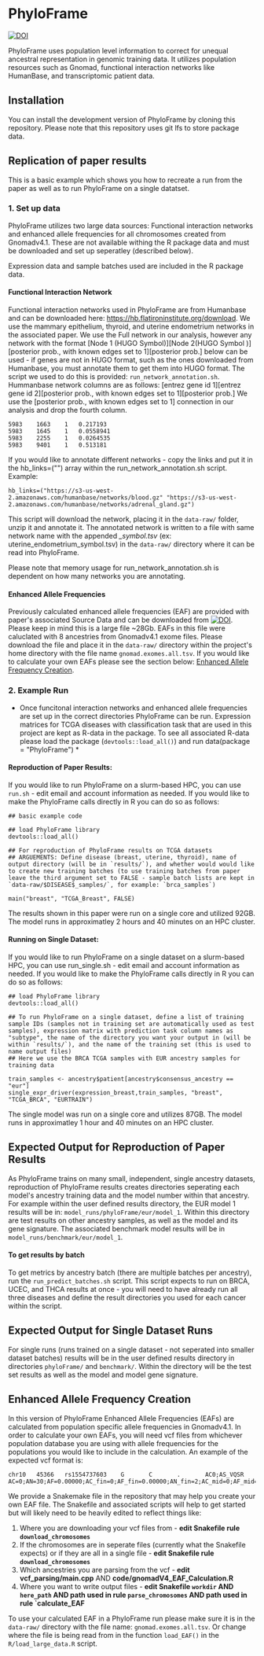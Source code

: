 
# PhyloFrame


[![DOI](https://zenodo.org/badge/841574410.svg)](https://doi.org/10.5281/zenodo.14034515)

PhyloFrame uses population level information to correct for unequal ancestral representation in genomic training data. It utilizes population resources such as Gnomad, functional interaction networks like HumanBase, and transcriptomic patient data.  

## Installation

You can install the development version of PhyloFrame by cloning this repository. Please note that this repository uses git lfs to store package data.

## Replication of paper results

This is a basic example which shows you how to recreate a run from the paper as well as to run PhyloFrame on a single datatset.

### 1. Set up data
PhyloFrame utilizes two large data sources: Functional interaction networks and enhanced allele frequencies for all chromosomes created from Gnomadv4.1. These are not available withing the R package data and must be downloaded and set up seperatley (described below).

Expression data and sample batches used are included in the R package data.

#### Functional Interaction Network
Functional interaction networks used in PhyloFrame are from Humanbase and can be downloaded here: https://hb.flatironinstitute.org/download. We use the mammary epithelium, thyroid, and uterine endometrium networks in the associated paper. We use the Full network in our analysis, however any network with the format  [Node 1 (HUGO Symbol)][Node 2(HUGO Symbol )][posterior prob., with known edges set to 1][posterior prob.] below can be used - if genes are not in HUGO format, such as the ones downloaded from Humanbase, you must annotate them to get them into HUGO format. The script we used to do this is provided: `run_network_annotation.sh`. Hummanbase network columns are as follows: [entrez gene id 1][entrez gene id 2][posterior prob., with known edges set to 1][posterior prob.] We use the [posterior prob., with known edges set to 1] connection in our analysis and drop the fourth column.

```{network file format}    
5983	1663	1	0.217193
5983	1645	1	0.0558941
5983	2255	1	0.0264535
5983	9401	1	0.513181
```
If you would like to annotate different networks - copy the links and put it in the hb_links=("") array within the run_network_annotation.sh script. Example: 

```{nerwork links array}
hb_links=("https://s3-us-west-2.amazonaws.com/humanbase/networks/blood.gz" "https://s3-us-west-2.amazonaws.com/humanbase/networks/adrenal_gland.gz")
```
This script will download the network, placing it in the `data-raw/` folder, unzip it and annotate it. The annotated network is written to a file with same network name with the appended *_symbol.tsv* (ex: uterine_endometrium_symbol.tsv) in the `data-raw/` directory where it can be read into PhyloFrame.

Please note that memory usage for run_network_annotation.sh is dependent on how many networks you are annotating.


#### Enhanced Allele Frequencies
Previously calculated enhanced allele frequencies (EAF) are provided with paper's associated Source Data and can be downloaded from 
[![DOI](https://zenodo.org/badge/DOI/10.5281/zenodo.14180045.svg)](https://doi.org/10.5281/zenodo.14180045). Please keep in mind this is a large file ~28Gb. EAFs in this file were caluclated with 8 ancestries from Gnomadv4.1 exome files. Please download the file and place it in the `data-raw/` directory within the project's home directory with the file name `gnomad.exomes.all.tsv`. If you would like to calculate your own EAFs please see the section below: [Enhanced Allele Frequency Creation](https://github.com/leslie-smith1112/PhyloFrame/blob/main/README.md#enhanced-allele-frequency-creation).

### 2. Example Run

* Once funcitonal interaction networks and enhanced allele frequencies are set up in the correct directories PhyloFrame can be run. Expression matrices for TCGA diseases with classification task that are used in this project are kept as R-data in the package. To see all associated R-data please load the package (`devtools::load_all()`) and run data(package = "PhyloFrame") *

#### Reproduction of Paper Results:
If you would like to run PhyloFrame on a slurm-based HPC, you can use `run.sh` - edit email and account information as needed. If you would like to make the PhyloFrame calls directly in R you can do so as follows:

```{r example}
## basic example code

## load PhyloFrame library
devtools::load_all()

## For reproduction of PhyloFrame results on TCGA datasets
## ARGUEMENTS: Define disease (breast, uterine, thyroid), name of output directory (will be in `results/`), and whether would would like to create new training batches (to use training batches from paper leave the third argument set to FALSE - sample batch lists are kept in `data-raw/$DISEASE$_samples/`, for example: `brca_samples`)

main("breast", "TCGA_Breast", FALSE)
```

The results shown in this paper were run on a single core and utilized 92GB. The model runs in approximatley 2 hours and 40 minutes on an HPC cluster.

#### Running on Single Dataset:
If you would like to run PhyloFrame on a single dataset on a slurm-based HPC, you can use run_single.sh - edit email and account information as needed. If you would like to make the PhyloFrame calls directly in R you can do so as follows:

```
## load PhyloFrame library
devtools::load_all()

## To run PhyloFrame on a single dataset, define a list of training sample IDs (samples not in training set are automatically used as test samples), expression matrix with prediction task column names as "subtype", the name of the directory you want your output in (will be within `results/`), and the name of the training set (this is used to name output files)
## Here we use the BRCA TCGA samples with EUR ancestry samples for training data

train_samples <- ancestry$patient[ancestry$consensus_ancestry == "eur"]
single_expr_driver(expression_breast,train_samples, "breast", "TCGA_BRCA", "EURTRAIN")
```
The single model was run on a single core and utilizes 87GB. The model runs in approximatley 1 hour and 40 minutes on an HPC cluster. 

## Expected Output for Reproduction of Paper Results
As PhyloFrame trains on many small, independent, single ancestry datasets, reproduction of PhyloFrame results creates directories seperating each model's ancestry training data and the model number within that ancestry. For example within the user defined results directory, the EUR model 1 results will be in: `model_runs/phyloFrame/eur/model_1`. Within this directory are test results on other ancestry samples, as well as the model and its gene signature. The associated benchmark model results will be in `model_runs/benchmark/eur/model_1`.


#### To get results by batch
To get metrics by ancestry batch (there are multiple batches per ancestry), run the `run_predict_batches.sh` script. This script expects to run on BRCA, UCEC, and THCA results at once - you will need to have already run all three diseases and define the result directories you used for each cancer within the script. 

## Expected Output for Single Dataset Runs
For single runs (runs trained on a single dataset - not seperated into smaller dataset batches) results will be in the user defined results directory in directories `phyloFrame/` and `benchmark/`. Within the directory will be the test set results as well as the model and model gene signature.

## Enhanced Allele Frequency Creation 
In this version of PhyloFrame Enhanced Allele Frequencies (EAFs) are calculated from population specific allele frequencies in Gnomadv4.1. In order to calculate your own EAFs, you will need vcf files from whichever population database you are using with allele frequencies for the populations you would like to include in the calculation. An example of the expected vcf format is: 
```
chr10   45366   rs1554737603    G       C       .       AC0;AS_VQSR   AC=0;AN=30;AF=0.00000;AC_fin=0;AF_fin=0.00000;AN_fin=2;AC_mid=0;AF_mid=0.00000;AN_mid=2;AC_sas=0;AF_sas=0.00000;AN_sas=2  

```
We provide a Snakemake file in the repository that may help you create your own EAF file. The Snakefile and associated scripts will help to get started but will likely need to be heavily edited to reflect things like:
  1. Where you are downloading your vcf files from - **edit Snakefile rule `download_chromosomes`**
  2. If the chromosomes are in seperate files (currently what the Snakefile expects) or if they are all in a single file - **edit Snakefile rule `download_chromosomes`**
  3. Which ancestries you are parsing from the vcf - **edit vcf_parsing/main.cpp** AND **code/gnomadV4_EAF_Calculation.R**
  4. Where you want to write output files - **edit Snakefile `workdir` AND `here_path` AND path used in rule `parse_chromosomes` AND path used in rule `calculate_EAF**

To use your calculated EAF in a PhyloFrame run please make sure it is in the `data-raw/` directory with the file name: `gnomad.exomes.all.tsv`. Or change where the file is being read from in the function `load_EAF()` in the `R/load_large_data.R` script. 

